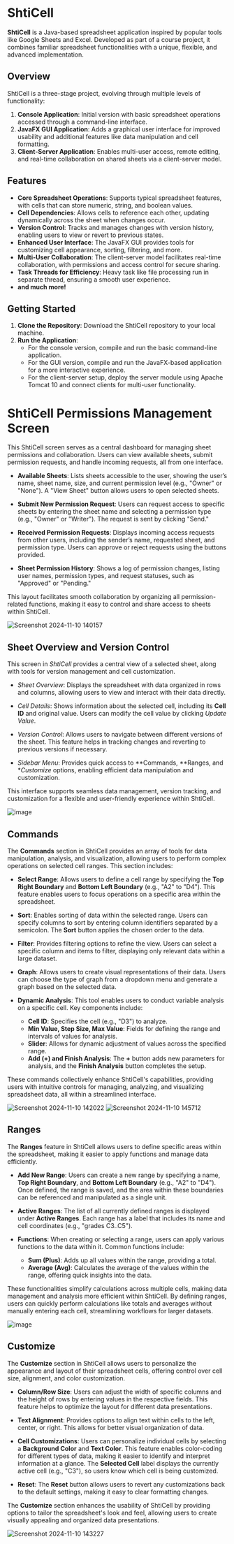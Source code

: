 # ShtiCell

**ShtiCell** is a Java-based spreadsheet application inspired by popular tools like Google Sheets and Excel. Developed as part of a course project, it combines familiar spreadsheet functionalities with a unique, flexible, and advanced implementation.

## Overview

ShtiCell is a three-stage project, evolving through multiple levels of functionality:

1. **Console Application**: Initial version with basic spreadsheet operations accessed through a command-line interface.
2. **JavaFX GUI Application**: Adds a graphical user interface for improved usability and additional features like data manipulation and cell formatting.
3. **Client-Server Application**: Enables multi-user access, remote editing, and real-time collaboration on shared sheets via a client-server model.

## Features

- **Core Spreadsheet Operations**: Supports typical spreadsheet features, with cells that can store numeric, string, and boolean values.
- **Cell Dependencies**: Allows cells to reference each other, updating dynamically across the sheet when changes occur.
- **Version Control**: Tracks and manages changes with version history, enabling users to view or revert to previous states.
- **Enhanced User Interface**: The JavaFX GUI provides tools for customizing cell appearance, sorting, filtering, and more.
- **Multi-User Collaboration**: The client-server model facilitates real-time collaboration, with permissions and access control for secure sharing.
- **Task Threads for Efficiency**: Heavy task like file processing run in separate thread, ensuring a smooth user experience.
- **and much more!**

## Getting Started

1. **Clone the Repository**: Download the ShtiCell repository to your local machine.
2. **Run the Application**:
   - For the console version, compile and run the basic command-line application.
   - For the GUI version, compile and run the JavaFX-based application for a more interactive experience.
   - For the client-server setup, deploy the server module using Apache Tomcat 10 and connect clients for multi-user functionality.

       

# ShtiCell Permissions Management Screen

This ShtiCell screen serves as a central dashboard for managing sheet permissions and collaboration. Users can view available sheets, submit permission requests, and handle incoming requests, all from one interface.

- **Available Sheets**: Lists sheets accessible to the user, showing the user’s name, sheet name, size, and current permission level (e.g., "Owner" or "None"). A "View Sheet" button allows users to open selected sheets.

- **Submit New Permission Request**: Users can request access to specific sheets by entering the sheet name and selecting a permission type (e.g., "Owner" or "Writer"). The request is sent by clicking "Send."

- **Received Permission Requests**: Displays incoming access requests from other users, including the sender’s name, requested sheet, and permission type. Users can approve or reject requests using the buttons provided.

- **Sheet Permission History**: Shows a log of permission changes, listing user names, permission types, and request statuses, such as "Approved" or "Pending."

This layout facilitates smooth collaboration by organizing all permission-related functions, making it easy to control and share access to sheets within ShtiCell.

  ![Screenshot 2024-11-10 140157](https://github.com/user-attachments/assets/c2b342a0-8069-4774-bf62-4efa095e58fa)

## Sheet Overview and Version Control

This screen in *ShtiCell* provides a central view of a selected sheet, along with tools for version management and cell customization.

- *Sheet Overview*: Displays the spreadsheet with data organized in rows and columns, allowing users to view and interact with their data directly.

- *Cell Details*: Shows information about the selected cell, including its **Cell ID** and original value. Users can modify the cell value by clicking *Update Value*.

- *Version Control*: Allows users to navigate between different versions of the sheet. This feature helps in tracking changes and reverting to previous versions if necessary.

- *Sidebar Menu*: Provides quick access to **Commands, **Ranges, and **Customize* options, enabling efficient data manipulation and customization.

This interface supports seamless data management, version tracking, and customization for a flexible and user-friendly experience within ShtiCell.

![image](https://github.com/user-attachments/assets/d36aa1bf-b3d4-4ebc-9942-ec91cda035f5)

## Commands

The **Commands** section in ShtiCell provides an array of tools for data manipulation, analysis, and visualization, allowing users to perform complex operations on selected cell ranges. This section includes:

- **Select Range**: Allows users to define a cell range by specifying the **Top Right Boundary** and **Bottom Left Boundary** (e.g., "A2" to "D4"). This feature enables users to focus operations on a specific area within the spreadsheet.

- **Sort**: Enables sorting of data within the selected range. Users can specify columns to sort by entering column identifiers separated by a semicolon. The **Sort** button applies the chosen order to the data.

- **Filter**: Provides filtering options to refine the view. Users can select a specific column and items to filter, displaying only relevant data within a large dataset.

- **Graph**: Allows users to create visual representations of their data. Users can choose the type of graph from a dropdown menu and generate a graph based on the selected data.

- **Dynamic Analysis**: This tool enables users to conduct variable analysis on a specific cell. Key components include:
  - **Cell ID**: Specifies the cell (e.g., "D3") to analyze.
  - **Min Value, Step Size, Max Value**: Fields for defining the range and intervals of values for analysis.
  - **Slider**: Allows for dynamic adjustment of values across the specified range.
  - **Add (+) and Finish Analysis**: The **+** button adds new parameters for analysis, and the **Finish Analysis** button completes the setup.

These commands collectively enhance ShtiCell's capabilities, providing users with intuitive controls for managing, analyzing, and visualizing spreadsheet data, all within a streamlined interface.

![Screenshot 2024-11-10 142022](https://github.com/user-attachments/assets/51bb2632-f128-4cda-a38e-4f0efd591bf0)
![Screenshot 2024-11-10 145712](https://github.com/user-attachments/assets/f08e1287-8def-48a2-b910-045819fe4be8)

## Ranges

The **Ranges** feature in ShtiCell allows users to define specific areas within the spreadsheet, making it easier to apply functions and manage data efficiently.

- **Add New Range**: Users can create a new range by specifying a name, **Top Right Boundary**, and **Bottom Left Boundary** (e.g., "A2" to "D4"). Once defined, the range is saved, and the area within these boundaries can be referenced and manipulated as a single unit.

- **Active Ranges**: The list of all currently defined ranges is displayed under **Active Ranges**. Each range has a label that includes its name and cell coordinates (e.g., "grades C3..C5").

- **Functions**: When creating or selecting a range, users can apply various functions to the data within it. Common functions include:
  - **Sum (Plus)**: Adds up all values within the range, providing a total.
  - **Average (Avg)**: Calculates the average of the values within the range, offering quick insights into the data.

These functionalities simplify calculations across multiple cells, making data management and analysis more efficient within ShtiCell. By defining ranges, users can quickly perform calculations like totals and averages without manually entering each cell, streamlining workflows for larger datasets.

![image](https://github.com/user-attachments/assets/61d1758e-9c3d-4598-b75f-6f8a4bec39a3)

## Customize

The **Customize** section in ShtiCell allows users to personalize the appearance and layout of their spreadsheet cells, offering control over cell size, alignment, and color customization.

- **Column/Row Size**: Users can adjust the width of specific columns and the height of rows by entering values in the respective fields. This feature helps to optimize the layout for different data presentations.

- **Text Alignment**: Provides options to align text within cells to the left, center, or right. This allows for better visual organization of data.

- **Cell Customizations**: Users can personalize individual cells by selecting a **Background Color** and **Text Color**. This feature enables color-coding for different types of data, making it easier to identify and interpret information at a glance. The **Selected Cell** label displays the currently active cell (e.g., "C3"), so users know which cell is being customized.

- **Reset**: The **Reset** button allows users to revert any customizations back to the default settings, making it easy to clear formatting changes.

The **Customize** section enhances the usability of ShtiCell by providing options to tailor the spreadsheet's look and feel, allowing users to create visually appealing and organized data presentations.

![Screenshot 2024-11-10 143227](https://github.com/user-attachments/assets/89da4cbe-66c4-4f6f-a49d-8defe10f87ad)

